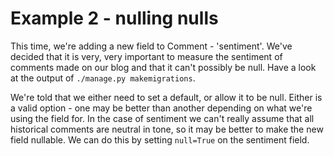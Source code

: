 # Example 2 - nulling nulls

This time, we're adding a new field to Comment - 'sentiment'. We've decided that it is very, very important to measure the sentiment of comments made on our blog and that it can't possibly be null. Have a look at the output of `./manage.py makemigrations`.

We're told that we either need to set a default, or allow it to be null. Either is a valid option - one may be better than another depending on what we're using the field for. In the case of sentiment we can't really assume that all historical comments are neutral in tone, so it may be better to make the new field nullable. We can do this by setting `null=True` on the sentiment field.
